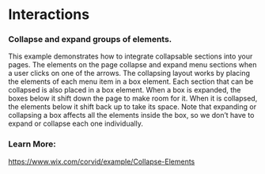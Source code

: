 # Interactions
### Collapse and expand groups of elements.

This example demonstrates how to integrate collapsable sections into your pages.
The elements on the page collapse and expand menu sections when a user clicks on one of the arrows.
The collapsing layout works by placing the elements of each menu item in a box element. 
Each section that can be collapsed is also placed in a box element.
When a box is expanded, the boxes below it shift down the page to make room for it. 
When it is collapsed, the elements below it shift back up to take its space. 
Note that expanding or collapsing a box affects all the elements inside the box, so we don’t have to expand or collapse each one individually.

### Learn More:
https://www.wix.com/corvid/example/Collapse-Elements
